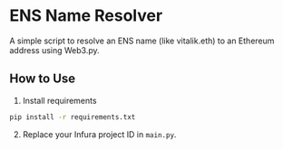 # ENS Name Resolver

A simple script to resolve an ENS name (like vitalik.eth) to an Ethereum address using Web3.py.

## How to Use

1. Install requirements
```bash
pip install -r requirements.txt
```

2. Replace your Infura project ID in `main.py`.
